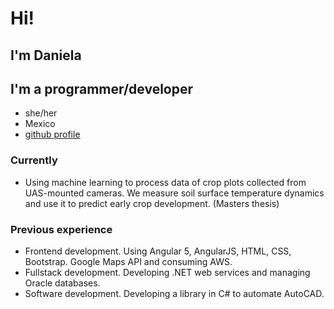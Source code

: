 # Hi!
## I'm Daniela
## I'm a programmer/developer
* she/her
* Mexico
* [github profile](https://github.com/dannda)

### Currently
- Using machine learning to process data of crop plots collected from UAS-mounted cameras. We measure soil surface temperature dynamics and use it to predict early crop development. (Masters thesis)

### Previous experience
- Frontend development. Using Angular 5, AngularJS, HTML, CSS, Bootstrap. Google Maps API and consuming AWS.
- Fullstack development. Developing .NET web services and managing Oracle databases.
- Software development. Developing a library in C# to automate AutoCAD.
